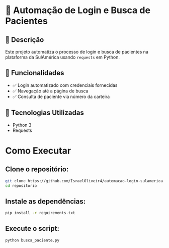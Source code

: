 # 🏥 Automação de Login e Busca de Pacientes  

## 📌 Descrição  
Este projeto automatiza o processo de login e busca de pacientes na plataforma da SulAmérica usando `requests` em Python.  

## 🚀 Funcionalidades  
- ✅ Login automatizado com credenciais fornecidas  
- ✅ Navegação até a página de busca  
- ✅ Consulta de paciente via número da carteira  

## 🔧 Tecnologias Utilizadas  
- Python 3  
- Requests  

# Como Executar

## Clone o repositório:
```bash
git clone https://github.com/IsraelOliveir4/automacao-login-sulamerica.git
cd repositorio
```
## Instale as dependências:
```bash
pip install -r requirements.txt
```
## Execute o script:
```bash
python busca_paciente.py
```
